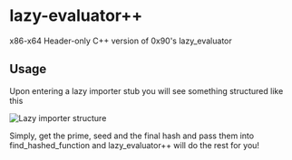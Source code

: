# lazy-evaluator++
x86-x64 Header-only C++ version of 0x90's lazy_evaluator

## Usage
Upon entering a lazy importer stub you will see something structured like this

![Lazy importer structure](https://cdn.discordapp.com/attachments/912151648070168609/1011112254487408730/unknown.png)

Simply, get the prime, seed and the final hash and pass them into find_hashed_function and lazy_evaluator++ will do the rest for you!
